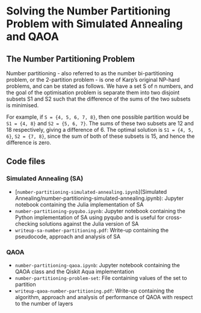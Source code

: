 # Solving the Number Partitioning Problem with Simulated Annealing and QAOA

## The Number Partitioning Problem

Number partitioning - also referred to as the number bi-partitioning problem, or the 2-partition problem - is one of Karp’s original NP-hard problems, and can be stated as follows. We have a set S of n numbers, and the goal of the optimisation problem is separate them into two disjoint subsets S1 and S2 such that the difference of the sums of the
two subsets is minimised. 

For example, if ```S = {4, 5, 6, 7, 8}```, then one possible partition would be ```S1 = {4, 8}``` and ```S2 = {5, 6, 7}```. The sums of
these two subsets are 12 and 18 respectively, giving a difference of 6. The optimal solution is ```S1 = {4, 5, 6}```, ```S2 = {7, 8}```,
since the sum of both of these subsets is 15, and hence the difference is zero.

## Code files
### Simulated Annealing (SA)
* [```number-partitioning-simulated-annealing.ipynb```](Simulated Annealing/number-partitioning-simulated-annealing.ipynb): Jupyter notebook containing the Julia implementation of SA
* ```number-partitioning-pyqubo.ipynb```: Jupyter notebook containing the Python implementation of SA using pyqubo and is useful for cross-checking solutions against the Julia version of SA
* ```writeup-sa-number-partitioning.pdf```: Write-up containing the pseudocode, approach and analysis of SA

### QAOA
* ```number-partitioning-qaoa.ipynb```: Jupyter notebook containing the QAOA class and the Qiskit Aqua implementation 
* ```number-partitioning-problem-set```: File containing values of the set to partition
* ```writeup-qaoa-number-partitioning.pdf```: Write-up containing the algorithm, approach and analysis of performance of QAOA with respect to the number of layers

